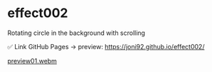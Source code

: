 # effect002
Rotating circle in the background with scrolling

✅ Link GitHub Pages -> preview: https://joni92.github.io/effect002/

[preview01.webm](https://github.com/Joni92/effect002/assets/30610520/afff8be4-000c-47aa-a42c-dd1467667cd1)
